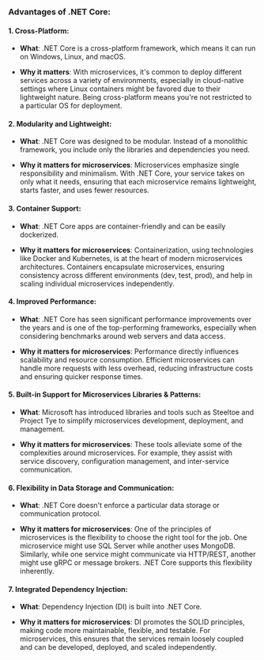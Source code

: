 ### **Advantages of .NET Core**:

#### **1. Cross-Platform**:
- **What**: .NET Core is a cross-platform framework, which means it can run on Windows, Linux, and macOS.
  
- **Why it matters**: With microservices, it's common to deploy different services across a variety of environments, especially in cloud-native settings where Linux containers might be favored due to their lightweight nature. Being cross-platform means you're not restricted to a particular OS for deployment.

#### **2. Modularity and Lightweight**:
- **What**: .NET Core was designed to be modular. Instead of a monolithic framework, you include only the libraries and dependencies you need.

- **Why it matters for microservices**: Microservices emphasize single responsibility and minimalism. With .NET Core, your service takes on only what it needs, ensuring that each microservice remains lightweight, starts faster, and uses fewer resources.

#### **3. Container Support**:
- **What**: .NET Core apps are container-friendly and can be easily dockerized.

- **Why it matters for microservices**: Containerization, using technologies like Docker and Kubernetes, is at the heart of modern microservices architectures. Containers encapsulate microservices, ensuring consistency across different environments (dev, test, prod), and help in scaling individual microservices independently.

#### **4. Improved Performance**:
- **What**: .NET Core has seen significant performance improvements over the years and is one of the top-performing frameworks, especially when considering benchmarks around web servers and data access.

- **Why it matters for microservices**: Performance directly influences scalability and resource consumption. Efficient microservices can handle more requests with less overhead, reducing infrastructure costs and ensuring quicker response times.

#### **5. Built-in Support for Microservices Libraries & Patterns**:
- **What**: Microsoft has introduced libraries and tools such as Steeltoe and Project Tye to simplify microservices development, deployment, and management.

- **Why it matters for microservices**: These tools alleviate some of the complexities around microservices. For example, they assist with service discovery, configuration management, and inter-service communication.

#### **6. Flexibility in Data Storage and Communication**:
- **What**: .NET Core doesn't enforce a particular data storage or communication protocol.

- **Why it matters for microservices**: One of the principles of microservices is the flexibility to choose the right tool for the job. One microservice might use SQL Server while another uses MongoDB. Similarly, while one service might communicate via HTTP/REST, another might use gRPC or message brokers. .NET Core supports this flexibility inherently.

#### **7. Integrated Dependency Injection**:
- **What**: Dependency Injection (DI) is built into .NET Core.

- **Why it matters for microservices**: DI promotes the SOLID principles, making code more maintainable, flexible, and testable. For microservices, this ensures that the services remain loosely coupled and can be developed, deployed, and scaled independently.